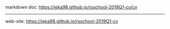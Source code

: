 markdown doc: https://jeka98.github.io/rsschool-2019Q1-cv/cv

---
web-site: https://jeka98.github.io/rsschool-2019Q1-cv
